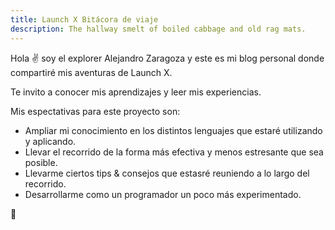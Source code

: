 ```yaml
---
title: Launch X Bitácora de viaje
description: The hallway smelt of boiled cabbage and old rag mats.
---
```


Hola ✌️  soy el explorer Alejandro Zaragoza y este es mi blog personal donde compartiré mis aventuras de Launch X.

Te invito a conocer mis aprendizajes y leer mis experiencias.

Mis espectativas para este proyecto son:
- Ampliar mi conocimiento en los distintos lenguajes que estaré utilizando y aplicando.
- Llevar el recorrido de la forma más efectiva y menos estresante que sea posible.
- Llevarme ciertos tips & consejos que estasré reuniendo a lo largo del recorrido.
- Desarrollarme como un programador un poco más experimentado.


🚀
